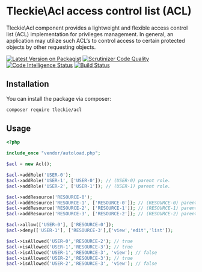 # Tleckie\Acl access control list (ACL)
Tleckie\Acl component provides a lightweight and flexible access control list (ACL) implementation for privileges management. 
In general, an application may utilize such ACL‘s to control access to certain protected objects by other requesting objects.


[![Latest Version on Packagist](https://img.shields.io/packagist/v/tleckie/acl.svg?style=flat-square)](https://packagist.org/packages/tleckie/acl)
[![Scrutinizer Code Quality](https://scrutinizer-ci.com/g/teodoroleckie/acl/badges/quality-score.png?b=main)](https://scrutinizer-ci.com/g/teodoroleckie/acl/?branch=main)
[![Code Intelligence Status](https://scrutinizer-ci.com/g/teodoroleckie/acl/badges/code-intelligence.svg?b=main)](https://scrutinizer-ci.com/code-intelligence)
[![Build Status](https://scrutinizer-ci.com/g/teodoroleckie/acl/badges/build.png?b=main)](https://scrutinizer-ci.com/g/teodoroleckie/acl/build-status/main)

## Installation

You can install the package via composer:

```bash
composer require tleckie/acl
```

## Usage

```php
<?php

include_once "vendor/autoload.php";

$acl = new Acl();

$acl->addRole('USER-0');
$acl->addRole('USER-1', ['USER-0']); // (USER-0) parent role.
$acl->addRole('USER-2', ['USER-1']); // (USER-1) parent role.

$acl->addResource('RESOURCE-0'); 
$acl->addResource('RESOURCE-1', ['RESOURCE-0']); // (RESOURCE-0) parent resource.
$acl->addResource('RESOURCE-2', ['RESOURCE-1']); // (RESOURCE-1) parent resource.
$acl->addResource('RESOURCE-3', ['RESOURCE-2']); // (RESOURCE-2) parent resource.

$acl->allow(['USER-0'], ['RESOURCE-0']);
$acl->deny(['USER-1'], ['RESOURCE-3'],['view','edit','list']);

$acl->isAllowed('USER-0','RESOURCE-2'); // true
$acl->isAllowed('USER-1','RESOURCE-3'); // true
$acl->isAllowed('USER-1','RESOURCE-3', 'view'); // false
$acl->isAllowed('USER-2','RESOURCE-3'); // true
$acl->isAllowed('USER-2','RESOURCE-3', 'view'); // false
```
